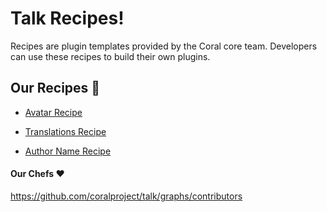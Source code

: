 # Talk Recipes!

Recipes are plugin templates provided by the Coral core team. Developers can use these recipes to build their own plugins.

## Our Recipes :burrito:

- [Avatar Recipe](https://github.com/coralproject/talk-recipes/tree/master/plugins/avatar)

- [Translations Recipe](https://github.com/coralproject/talk-recipes/tree/master/plugins/translations)

- [Author Name Recipe](https://github.com/coralproject/talk-recipes/tree/master/plugins/author-name)

#### Our Chefs :heart:
https://github.com/coralproject/talk/graphs/contributors
